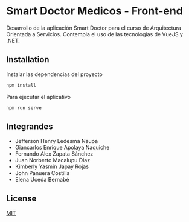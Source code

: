 # Smart Doctor Medicos - Front-end 

Desarrollo de la aplicación Smart Doctor para el curso de Arquitectura Orientada a Servicios. Contempla el uso de las tecnologías de VueJS y .NET.

## Installation

Instalar las dependencias del proyecto

```bash
npm install
```

Para ejecutar el aplicativo

```bash
npm run serve
```
## Integrandes
* Jefferson Henry Ledesma Naupa
* Giancarlos Enrique Apolaya Naquiche
* Fernando Alex Zapata Sánchez
* Juan Norberto Macalupu Diaz
* Kimberly Yasmin Japay Rojas
* John Panuera Costilla
* Elena Uceda Bernabé

## License
[MIT](https://choosealicense.com/licenses/mit/)